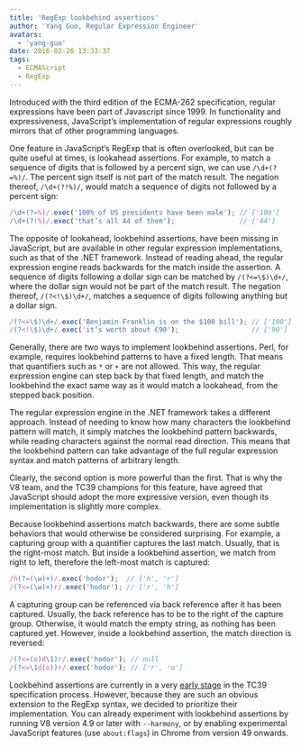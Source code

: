 ```yaml
---
title: 'RegExp lookbehind assertions'
author: 'Yang Guo, Regular Expression Engineer'
avatars:
  - 'yang-guo'
date: 2016-02-26 13:33:37
tags:
  - ECMAScript
  - RegExp
---
```

Introduced with the third edition of the ECMA-262 specification, regular expressions have been part of Javascript since 1999. In functionality and expressiveness, JavaScript’s implementation of regular expressions roughly mirrors that of other programming languages.

One feature in JavaScript’s RegExp that is often overlooked, but can be quite useful at times, is lookahead assertions. For example, to match a sequence of digits that is followed by a percent sign, we can use `/\d+(?=%)/`. The percent sign itself is not part of the match result. The negation thereof, `/\d+(?!%)/`, would match a sequence of digits not followed by a percent sign:

```js
/\d+(?=%)/.exec('100% of US presidents have been male'); // ['100']
/\d+(?!%)/.exec('that’s all 44 of them');                // ['44']
```

The opposite of lookahead, lookbehind assertions, have been missing in JavaScript, but are available in other regular expression implementations, such as that of the .NET framework. Instead of reading ahead, the regular expression engine reads backwards for the match inside the assertion. A sequence of digits following a dollar sign can be matched by `/(?<=\$)\d+/`, where the dollar sign would not be part of the match result. The negation thereof, `/(?<!\$)\d+/`, matches a sequence of digits following anything but a dollar sign.

```js
/(?<=\$)\d+/.exec('Benjamin Franklin is on the $100 bill'); // ['100']
/(?<!\$)\d+/.exec('it’s worth about €90');                  // ['90']
```

Generally, there are two ways to implement lookbehind assertions. Perl, for example, requires lookbehind patterns to have a fixed length. That means that quantifiers such as `*` or `+` are not allowed. This way, the regular expression engine can step back by that fixed length, and match the lookbehind the exact same way as it would match a lookahead, from the stepped back position.

The regular expression engine in the .NET framework takes a different approach. Instead of needing to know how many characters the lookbehind pattern will match, it simply matches the lookbehind pattern backwards, while reading characters against the normal read direction. This means that the lookbehind pattern can take advantage of the full regular expression syntax and match patterns of arbitrary length.

Clearly, the second option is more powerful than the first. That is why the V8 team, and the TC39 champions for this feature, have agreed that JavaScript should adopt the more expressive version, even though its implementation is slightly more complex.

Because lookbehind assertions match backwards, there are some subtle behaviors that would otherwise be considered surprising. For example, a capturing group with a quantifier captures the last match. Usually, that is the right-most match. But inside a lookbehind assertion, we match from right to left, therefore the left-most match is captured:

```js
/h(?=(\w)+)/.exec('hodor');  // ['h', 'r']
/(?<=(\w)+)r/.exec('hodor'); // ['r', 'h']
```

A capturing group can be referenced via back reference after it has been captured. Usually, the back reference has to be to the right of the capture group. Otherwise, it would match the empty string, as nothing has been captured yet. However, inside a lookbehind assertion, the match direction is reversed:

```js
/(?<=(o)d\1)r/.exec('hodor'); // null
/(?<=\1d(o))r/.exec('hodor'); // ['r', 'o']
```

Lookbehind assertions are currently in a very [early stage](https://github.com/tc39/proposal-regexp-lookbehind) in the TC39 specification process. However, because they are such an obvious extension to the RegExp syntax, we decided to prioritize their implementation. You can already experiment with lookbehind assertions by running V8 version 4.9 or later with `--harmony`, or by enabling experimental JavaScript features (use `about:flags`) in Chrome from version 49 onwards.
